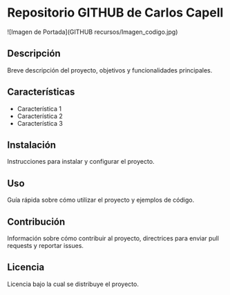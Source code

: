 # Repositorio GITHUB de Carlos Capell

![Imagen de Portada](GITHUB recursos/Imagen_codigo.jpg) 

## Descripción 
Breve descripción del proyecto, objetivos y funcionalidades principales. 

## Características 
- Característica 1
- Característica 2
- Característica 3

## Instalación 
Instrucciones para instalar y configurar el proyecto. 

## Uso 
Guía rápida sobre cómo utilizar el proyecto y ejemplos de código. 

## Contribución 
Información sobre cómo contribuir al proyecto, directrices para enviar pull requests y reportar issues. 

## Licencia 
Licencia bajo la cual se distribuye el proyecto. 
